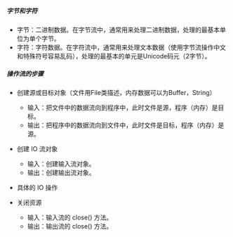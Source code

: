 



##### 字节和字符

- 字节：二进制数据。在字节流中，通常用来处理二进制数据，处理的最基本单位为单个字节。
- 字符：字符数据。在字符流中，通常用来处理文本数据（使用字节流操作中文和特殊符号容易乱码），处理的最基本的单元是Unicode码元（2字节）。

##### 操作流的步骤

- 创建源或目标对象（文件用File类描述，内存数据可以为Buffer，String）

  - 输入：把文件中的数据流向到程序中，此时文件是源，程序（内存）是目标。
  - 输出：把程序中的数据流向到文件中，此时文件是目标，程序（内存）是源。

- 创建 IO 流对象

  - 输入：创建输入流对象。
  - 输出：创建输出流对象。

- 具体的 IO 操作

- 关闭资源

  - 输入：输入流的 close() 方法。
  - 输出：输出流的 close() 方法。

  